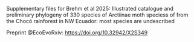 Supplementary files for Brehm et al 2025: Illustrated catalogue and preliminary phylogeny of 330 species of Arctiinae moth speciess of from the Chocó rainforest in NW Ecuador: most species are undescribed 

Preprint @EcoEvoRxiv: https://doi.org/10.32942/X2S349
